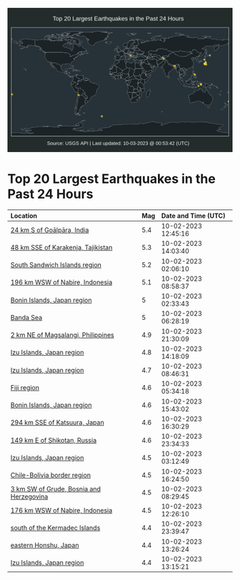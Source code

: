 ![Map](./map.png)

# Top 20 Largest Earthquakes in the Past 24 Hours

| Location | Mag | Date and Time (UTC) |
|:---|:---|:---|
| [24 km S of Goālpāra, India](https://earthquake.usgs.gov/earthquakes/eventpage/us6000lc8t) | 5.4 | 10-02-2023 12:45:16 |
| [48 km SSE of Karakenja, Tajikistan](https://earthquake.usgs.gov/earthquakes/eventpage/us6000lc91) | 5.3 | 10-02-2023 14:03:40 |
| [South Sandwich Islands region](https://earthquake.usgs.gov/earthquakes/eventpage/us6000lc6e) | 5.2 | 10-02-2023 02:06:10 |
| [196 km WSW of Nabire, Indonesia](https://earthquake.usgs.gov/earthquakes/eventpage/us6000lc84) | 5.1 | 10-02-2023 08:58:37 |
| [Bonin Islands, Japan region](https://earthquake.usgs.gov/earthquakes/eventpage/us6000lc6i) | 5 | 10-02-2023 02:33:43 |
| [Banda Sea](https://earthquake.usgs.gov/earthquakes/eventpage/us6000lc7c) | 5 | 10-02-2023 06:28:19 |
| [2 km NE of Magsalangi, Philippines](https://earthquake.usgs.gov/earthquakes/eventpage/us6000lccn) | 4.9 | 10-02-2023 21:30:09 |
| [Izu Islands, Japan region](https://earthquake.usgs.gov/earthquakes/eventpage/us6000lc94) | 4.8 | 10-02-2023 14:18:09 |
| [Izu Islands, Japan region](https://earthquake.usgs.gov/earthquakes/eventpage/us6000lc85) | 4.7 | 10-02-2023 08:46:31 |
| [Fiji region](https://earthquake.usgs.gov/earthquakes/eventpage/us6000lc75) | 4.6 | 10-02-2023 05:34:18 |
| [Bonin Islands, Japan region](https://earthquake.usgs.gov/earthquakes/eventpage/us6000lc9l) | 4.6 | 10-02-2023 15:43:02 |
| [294 km SSE of Katsuura, Japan](https://earthquake.usgs.gov/earthquakes/eventpage/us6000lca0) | 4.6 | 10-02-2023 16:30:29 |
| [149 km E of Shikotan, Russia](https://earthquake.usgs.gov/earthquakes/eventpage/us6000lcdl) | 4.6 | 10-02-2023 23:34:33 |
| [Izu Islands, Japan region](https://earthquake.usgs.gov/earthquakes/eventpage/us6000lc6p) | 4.5 | 10-02-2023 03:12:49 |
| [Chile-Bolivia border region](https://earthquake.usgs.gov/earthquakes/eventpage/us6000lc9w) | 4.5 | 10-02-2023 16:24:50 |
| [3 km SW of Grude, Bosnia and Herzegovina](https://earthquake.usgs.gov/earthquakes/eventpage/us6000lc7v) | 4.5 | 10-02-2023 08:29:45 |
| [176 km WSW of Nabire, Indonesia](https://earthquake.usgs.gov/earthquakes/eventpage/us6000lc8q) | 4.5 | 10-02-2023 12:26:10 |
| [south of the Kermadec Islands](https://earthquake.usgs.gov/earthquakes/eventpage/us6000lcdr) | 4.4 | 10-02-2023 23:39:47 |
| [eastern Honshu, Japan](https://earthquake.usgs.gov/earthquakes/eventpage/us6000lc8v) | 4.4 | 10-02-2023 13:26:24 |
| [Izu Islands, Japan region](https://earthquake.usgs.gov/earthquakes/eventpage/us6000lc8y) | 4.4 | 10-02-2023 13:15:21 |
